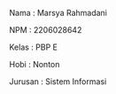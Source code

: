 Nama    : Marsya Rahmadani

NPM     : 2206028642

Kelas   : PBP E

Hobi    : Nonton

Jurusan : Sistem Informasi